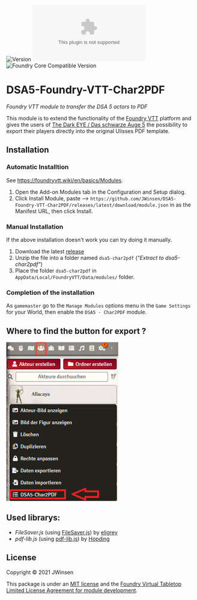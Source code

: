 ![Version](https://img.shields.io/github/v/tag/JWinsen/DSA5-Foundry-VTT-Char2PDF?label=Version&style=flat-square&color=2577a1) ![Latest Release Download Count](https://img.shields.io/github/downloads/JWinsen/DSA5-Foundry-VTT-Char2PDF/latest/module.zip?label=Downloads&style=flat-square&color=9b43a8) ![Foundry Core Compatible Version](https://img.shields.io/badge/dynamic/json.svg?url=https%3A%2F%2Fraw.githubusercontent.com%2FJWinsen%2FDSA5-Foundry-VTT-Char2PDF%2Fmain%2Fmodule.json&label=Foundry%20Core%20Compatible%20Version&query=$.compatibleCoreVersion&style=flat-square&color=ff6400)

# DSA5-Foundry-VTT-Char2PDF
*Foundry VTT module to transfer the DSA 5 actors to PDF*

This module is to extend the functionality of the [Foundry VTT](https://foundryvtt.com/) platform and gives the users of [The Dark EYE / Das schwarze Auge 5](https://foundryvtt.com/packages/dsa5) the possibility to export their players directly into the original Ulisses PDF template.  

## Installation
### Automatic Installtion
See https://foundryvtt.wiki/en/basics/Modules. 

1. Open the Add-on Modules tab in the Configuration and Setup dialog.
2. Click Install Module, paste --> `https://github.com/JWinsen/DSA5-Foundry-VTT-Char2PDF/releases/latest/download/module.json`
   in as the Manifest URL, then click Install.

### Manual Installation
If the above installation doesn't work you can try doing it manually.
1. Download the latest [release](https://github.com/Jerakin/p5e-foundryVTT/releases)
2. Unzip the file into a folder named `dsa5-char2pdf` (*"Extract to dsa5-char2pdf"*)
3. Place the folder `dsa5-char2pdf` in `AppData/Local/FoundryVTT/Data/modules/` folder.

### Completion of the installation
As `gamemaster` go to the `Manage Modules` options menu in the `Game Settings` for your World, then enable the `DSA5 - Char2PDF` module.

## Where to find the button for export ? 

![alt text](https://github.com/JWinsen/DSA5-Foundry-VTT-Char2PDF/blob/main/Where_to_find_the_Button.png?raw=true)

## Used librarys: 
- *FileSaver.js* (using [FileSaver.js](https://github.com/eligrey/FileSaver.js)) by [eligrey](https://github.com/eligrey)
- *pdf-lib.js* (using [pdf-lib.js](https://github.com/Hopding/pdf-lib)) by [Hopding](https://github.com/Hopding)

## License

Copyright © 2021 JWinsen

This package is under an [MIT license](LICENSE) and the [Foundry Virtual Tabletop Limited License Agreement for module development](https://foundryvtt.com/article/license/).
